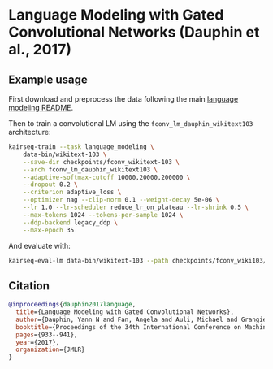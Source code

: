 # Language Modeling with Gated Convolutional Networks (Dauphin et al., 2017)

## Example usage

First download and preprocess the data following the main [language modeling README](README.md).

Then to train a convolutional LM using the `fconv_lm_dauphin_wikitext103`
architecture:
```bash
kairseq-train --task language_modeling \
    data-bin/wikitext-103 \
    --save-dir checkpoints/fconv_wikitext-103 \
    --arch fconv_lm_dauphin_wikitext103 \
    --adaptive-softmax-cutoff 10000,20000,200000 \
    --dropout 0.2 \
    --criterion adaptive_loss \
    --optimizer nag --clip-norm 0.1 --weight-decay 5e-06 \
    --lr 1.0 --lr-scheduler reduce_lr_on_plateau --lr-shrink 0.5 \
    --max-tokens 1024 --tokens-per-sample 1024 \
    --ddp-backend legacy_ddp \
    --max-epoch 35
```

And evaluate with:
```bash
kairseq-eval-lm data-bin/wikitext-103 --path checkpoints/fconv_wiki103/checkpoint_best.pt
```

## Citation

```bibtex
@inproceedings{dauphin2017language,
  title={Language Modeling with Gated Convolutional Networks},
  author={Dauphin, Yann N and Fan, Angela and Auli, Michael and Grangier, David},
  booktitle={Proceedings of the 34th International Conference on Machine Learning-Volume 70},
  pages={933--941},
  year={2017},
  organization={JMLR}
}
```
